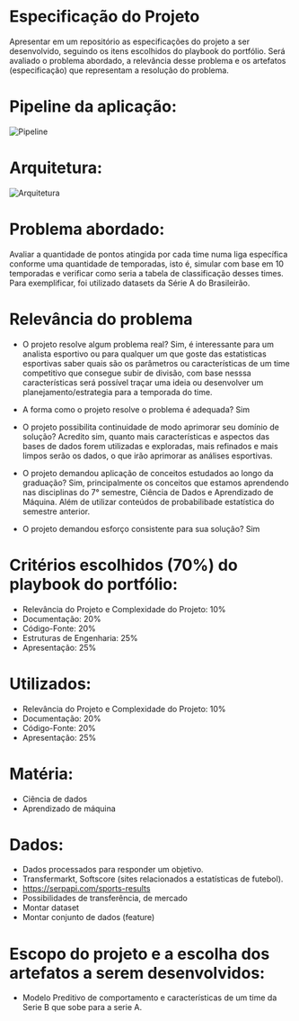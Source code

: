 # Especificação do Projeto
Apresentar em um repositório as especificações do projeto a ser desenvolvido, seguindo os itens escolhidos do playbook do portfólio. Será avaliado o problema abordado, a relevância desse problema e os artefatos (especificação) que representam a resolução do problema.

# Pipeline da aplicação:
![Pipeline](https://github.com/Sans-arch/projeto_pac_7/assets/69471715/0f9af85d-a089-4742-9030-6b58c3caa820)

# Arquitetura:
![Arquitetura](https://user-images.githubusercontent.com/69471715/230235372-680cedd2-f3a3-453b-adc2-e58db59b2785.png)

# Problema abordado:
Avaliar a quantidade de pontos atingida por cada time numa liga específica conforme uma quantidade de temporadas, isto é, simular com base em 10 temporadas e verificar como seria a tabela de classificação desses times. Para exemplificar, foi utilizado datasets da Série A do Brasileirão.

# Relevância do problema
- O projeto resolve algum problema real?
Sim, é interessante para um analista esportivo ou para qualquer um que goste das estatisticas esportivas saber quais são os parâmetros ou características de um time competitivo que consegue subir de divisão, com base nesssa características será possível traçar uma ideia ou desenvolver um planejamento/estrategia para a temporada do time.

- A forma como o projeto resolve o problema é adequada?
Sim

- O projeto possibilita continuidade de modo aprimorar seu domínio de solução?
Acredito sim, quanto mais características e aspectos das bases de dados forem utilizadas e exploradas, mais refinados e mais limpos serão os dados, o que irão aprimorar as análises esportivas.

- O projeto demandou aplicação de conceitos estudados ao longo da graduação?
Sim, principalmente os conceitos que estamos aprendendo nas disciplinas do 7° semestre, Ciência de Dados e Aprendizado de Máquina. Além de utilizar conteúdos de probabilibade estatística do semestre anterior.

- O projeto demandou esforço consistente para sua solução?
Sim

# Critérios escolhidos (70%) do playbook do portfólio:
- Relevância do Projeto e Complexidade do Projeto: 10%
- Documentação: 20%
- Código-Fonte: 20%
- Estruturas de Engenharia: 25%
- Apresentação: 25%

# Utilizados:
- Relevância do Projeto e Complexidade do Projeto: 10%
- Documentação: 20%
- Código-Fonte: 20%
- Apresentação: 25%

# Matéria:
- Ciência de dados
- Aprendizado de máquina

# Dados:
- Dados processados para responder um objetivo.
- Transfermarkt, Softscore (sites relacionados a estatísticas de futebol).
- https://serpapi.com/sports-results
- Possibilidades de transferência, de mercado
- Montar dataset
- Montar conjunto de dados (feature)

# Escopo do projeto e a escolha dos artefatos a serem desenvolvidos:
- Modelo Preditivo de comportamento e características de um time da Serie B que sobe para a serie A.
